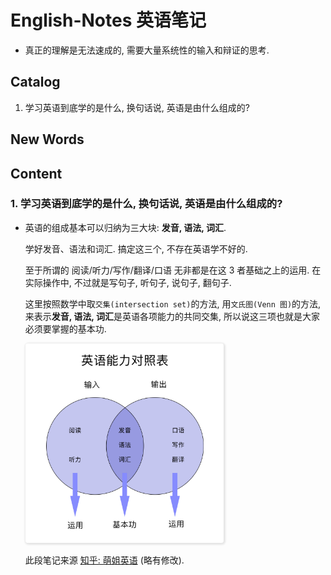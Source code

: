 # English-Notes 英语笔记

- 真正的理解是无法速成的, 需要大量系统性的输入和辩证的思考.


## Catalog
1. 学习英语到底学的是什么, 换句话说, 英语是由什么组成的?


## New Words





## Content

### 1. 学习英语到底学的是什么, 换句话说, 英语是由什么组成的?
- 英语的组成基本可以归纳为三大块: **发音, 语法, 词汇**.
  
  学好发音、语法和词汇. 搞定这三个, 不存在英语学不好的. 
  
  至于所谓的 阅读/听力/写作/翻译/口语 无非都是在这 3 者基础之上的运用.
  在实际操作中, 不过就是写句子, 听句子, 说句子, 翻句子. 

  这里按照数学中取`交集(intersection set)`的方法,
  用`文氏图(Venn 图)`的方法, 来表示**发音, 语法, 词汇**是英语各项能力的共同交集,
  所以说这三项也就是大家必须要掌握的基本功.

  <img src="./images-english-notes/basic-english.jpg"
      style="margin-left: 0; border-radius: 4px; width: 66%;
          box-shadow: 1px 1px 3px 2px #e5e5e5">
  
  此段笔记来源
  [知乎: 萌姐英语](https://www.zhihu.com/question/59148385/answer/1140437392)
  (略有修改).




